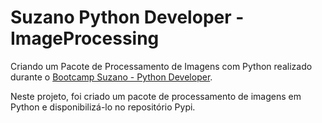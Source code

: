 # Suzano Python Developer - ImageProcessing

Criando um Pacote de Processamento de Imagens com Python realizado durante o [Bootcamp Suzano - Python Developer](https://www.dio.me/bootcamp/suzano-python-developer).

Neste projeto, foi criado um pacote de processamento de imagens em Python e disponibilizá-lo no repositório Pypi.
